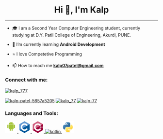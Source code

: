 <h1 align="center">Hi 👋, I'm Kalp</h1>
<hr>

- 🎓 I am a Second Year Computer Engineering student, currently studying at D.Y. Patil College of Engineering, Akurdi, PUNE.

- 🌱 I’m currently learning **Android Development**

- ⭐ I love Competetive Programming

- 📫 How to reach me **kalp07patel@gmail.com**

<h3 align="left">Connect with me:</h3>
<p align="left">
<a href="https://twitter.com/kalp_777" target="blank"><img align="center" src="https://raw.githubusercontent.com/rahuldkjain/github-profile-readme-generator/master/src/images/icons/Social/twitter.svg" alt="kalp_777" height="30" width="40" /></a>
  
<a href="https://linkedin.com/in/kalp-patel-5657a5205" target="blank"><img align="center" src="https://raw.githubusercontent.com/rahuldkjain/github-profile-readme-generator/master/src/images/icons/Social/linked-in-alt.svg" alt="kalp-patel-5657a5205" height="30" width="40" /></a>
<a href="https://www.codechef.com/users/kalp_77" target="blank"><img align="center" src="https://cdn.jsdelivr.net/npm/simple-icons@3.1.0/icons/codechef.svg" alt="kalp_77" height="30" width="40" /></a> 
<a href="https://codeforces.com/profile/kalp-77" target="blank"><img align="center" src="https://raw.githubusercontent.com/rahuldkjain/github-profile-readme-generator/master/src/images/icons/Social/codeforces.svg" alt="kalp-77" height="30" width="40" /></a>
</p>

<h3 align="left">Languages and Tools:</h3>

<p align="left"> <a href="https://developer.android.com" target="_blank" rel="noreferrer"> <img src="https://raw.githubusercontent.com/devicons/devicon/master/icons/android/android-original-wordmark.svg" alt="android" width="40" height="40"/> </a> <a href="https://www.cprogramming.com/" target="_blank" rel="noreferrer"> <img src="https://raw.githubusercontent.com/devicons/devicon/master/icons/c/c-original.svg" alt="c" width="40" height="40"/> </a> <a href="https://www.w3schools.com/cpp/" target="_blank" rel="noreferrer"> <img src="https://raw.githubusercontent.com/devicons/devicon/master/icons/cplusplus/cplusplus-original.svg" alt="cplusplus" width="40" height="40"/> </a> <a href="https://kotlinlang.org" target="_blank" rel="noreferrer"> <img src="https://www.vectorlogo.zone/logos/kotlinlang/kotlinlang-icon.svg" alt="kotlin" width="40" height="40"/> </a> <a href="https://www.python.org" target="_blank" rel="noreferrer"> <img src="https://raw.githubusercontent.com/devicons/devicon/master/icons/python/python-original.svg" alt="python" width="40" height="40"/> </a>

</p>
